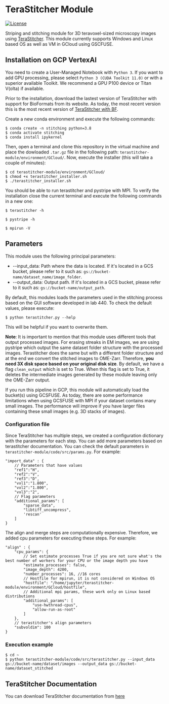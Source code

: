 # TeraStitcher Module

[![License](https://img.shields.io/badge/license-MIT-brightgreen)](LICENSE)

Striping and stitching module for 3D teravoxel-sized microscopy images using  [TeraStitcher](https://github.com/abria/TeraStitcher). This module currently supports Windows and Linux based OS as well as VM in GCloud using GSCFUSE.

## Installation on GCP VertexAI
You need to create a User-Managed Notebook with `Python 3`. If you want to add GPU processing, please select `Python 3 (CUDA Toolkit 11.0)` or with a superior available Toolkit. We recommend a GPU P100 device or Titan V(olta) if available.

Prior to the installation, download the lastest version of TeraStitcher with support for BioFormats from its website. As today, the most recent version this is the most recent version of [TeraStitcher with BF](https://unicampus365-my.sharepoint.com/:u:/g/personal/g_iannello_unicampus_it/EeOijoWwL9xBheoGjty4KU4BlsV_x1iJk7hJTc38OFwWsg?e=Kjbfr4).

Create a new conda environment and execute the following commands:

```
$ conda create -n stitching python=3.8
$ conda activate stitching
$ conda install ipykernel
```

Then, open a terminal and clone this repository in the virtual machine and place the dowloaded `.tar.gz` file in the following path: `terastitcher-module/environment/GCloud/`. Now, execute the installer (this will take a couple of minutes):

```
$ cd terastitcher-module/environment/GCloud/
$ chmod +x terastitcher_installer.sh
$ ./terastitcher_installer.sh
```

You should be able to run terastitcher and pystripe with MPI. To verify the installation close the current terminal and execute the following commands in a new one:

```
$ terastitcher -h
```

```
$ pystripe -h
```

```
$ mpirun -V
```

## Parameters
This module uses the following principal parameters:
- --input_data: Path where the data is located. If it's located in a GCS bucket, please refer to it such as: `gs://bucket-name/dataset_name/image_folder`.
- --output_data: Output path. If it's located in a GCS bucket, please refer to it such as: `gs://bucket-name/output_path`.

By default, this modules loads the parameters used in the stitching process based on the GUI software developed in lab 440. To check the default values, please execute:
```
$ python terastitcher.py --help
```

This will be helpful if you want to overwrite them. 

**Note**: It is important to mention that this module uses different tools that output processed images. For erasing streaks in EM images, we are using pystripe which output the same dataset folder structure with the processed images. Terastitcher does the same but with a different folder structure and at the end we convert the stitched images to OME-Zarr. Therefore, **you need 3X disk space based on your original disk size**. By default, we have a flag `clean_output` which is set to True. When this flag is set to True, it deletes the intermediate images generated by these module leaving only the OME-Zarr output.

If you run this pipeline in GCP, this module will automatically load the bucket(s) using GCSFUSE. As today, there are some performance limitations when using GCSFUSE with MPI if your dataset contains many small images. The performance will improve if you have larger files containing these small images (e.g. 3D stacks of images).

### Configuration file
Since TeraStitcher has multiple steps, we created a configuration dictionary with the parameters for each step. You can add more parameters based on terastitcher documentation. You can check the default parameters in `terastitcher-module/code/src/params.py`. For example:

```
"import_data" : {
    // Parameters that have values
    "ref1":"H",
    "ref2":"V",
    "ref3":"D",
    "vxl1":"1.800",
    "vxl2":"1.800",
    "vxl3":"2",
    // Flag parameters
    "additional_params": [
        "sparse_data",
        "libtiff_uncompress",
        'rescan'
    ]
}
```

The align and merge steps are computationally expensive. Therefore, we added cpu parameters for executing these steps. For example:

```
"align" : {
    "cpu_params": {
        // Set estimate processes True if you are not sure what's the best number of workers for your CPU or the image depth you have
        "estimate_processes": false,
        "image_depth": 4200,
        "number_processes": 16, //16 cores
        // Hostfile for mpirun, it is not considered on Windows OS
        "hostfile": "/home/jupyter/terastitcher-module/environment/GCloud/hostfile",
        // Additional mpi params, these work only on Linux based distributions 
        "additional_params": [
            "use-hwthread-cpus",
            "allow-run-as-root"
        ]
    },
    // terastitcher's align parameters
    "subvoldim": 100
}
```

### Execution example
```
$ cd ~
$ python terastitcher-module/code/src/terastitcher.py --input_data gs://bucket-name/dataset/images --output_data gs://bucket-name/dataset_stitched
```

## TeraStitcher Documentation
You can download TeraStitcher documentation from [here](https://unicampus365-my.sharepoint.com/:b:/g/personal/g_iannello_unicampus_it/EYT9KbapjBdGvTAD2_MdbKgB5gY_h9rlvHzqp6mUNqVhIw?e=s8GrFC)